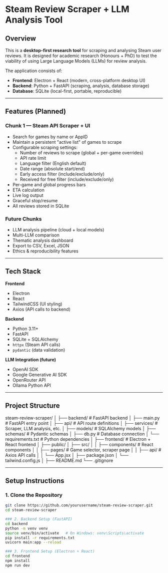 # Steam Review Scraper + LLM Analysis Tool

## Overview

This is a **desktop-first research tool** for scraping and analysing Steam user
reviews. It is designed for academic research (Honours + PhD) to test the
viability of using Large Language Models (LLMs) for review analysis.

The application consists of:

- **Frontend**: Electron + React (modern, cross-platform desktop UI)
- **Backend**: Python + FastAPI (scraping, analysis, database storage)
- **Database**: SQLite (local-first, portable, reproducible)

---

## Features (Planned)

### Chunk 1 — Steam API Scraper + UI
- Search for games by name or AppID
- Maintain a persistent "active list" of games to scrape
- Configurable scraping settings:
  - Number of reviews to scrape (global + per-game overrides)
  - API rate limit
  - Language filter (English default)
  - Date range (absolute start/end)
  - Early access filter (include/exclude/only)
  - Received for free filter (include/exclude/only)
- Per-game and global progress bars
- ETA calculation
- Live log output
- Graceful stop/resume
- All reviews stored in SQLite

### Future Chunks
- LLM analysis pipeline (cloud + local models)
- Multi-LLM comparison
- Thematic analysis dashboard
- Export to CSV, Excel, JSON
- Ethics & reproducibility features

---

## Tech Stack

**Frontend**
- Electron
- React
- TailwindCSS (UI styling)
- Axios (API calls to backend)

**Backend**
- Python 3.11+
- FastAPI
- SQLite + SQLAlchemy
- `httpx` (Steam API calls)
- `pydantic` (data validation)

**LLM Integration (future)**
- OpenAI SDK
- Google Generative AI SDK
- OpenRouter API
- Ollama Python API

---

## Project Structure
steam-review-scraper/
│
├── backend/                # FastAPI backend
│   ├── main.py              # FastAPI entry point
│   ├── api/                 # API route definitions
│   ├── services/            # Scraper, LLM analysis, etc.
│   ├── models/              # SQLAlchemy models
│   ├── schemas/             # Pydantic schemas
│   ├── db.py                # Database connection
│   └── requirements.txt     # Python dependencies
│
├── frontend/                # Electron + React frontend
│   ├── public/
│   ├── src/
│   │   ├── components/      # React components
│   │   ├── pages/           # Game selector, scraper page
│   │   ├── api/             # Axios API calls
│   │   └── App.jsx
│   ├── package.json
│   └── tailwind.config.js
│
├── README.md
└── .gitignore

---

## Setup Instructions

### 1. Clone the Repository
```bash
git clone https://github.com/yourusername/steam-review-scraper.git
cd steam-review-scraper

### 2. Backend Setup (FastAPI)
cd backend
python -m venv venv
source venv/bin/activate   # On Windows: venv\Scripts\activate
pip install -r requirements.txt
uvicorn main:app --reload

### 3. Frontend Setup (Electron + React)
cd frontend
npm install
npm run dev